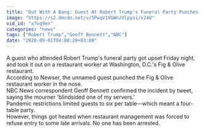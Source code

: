 ```yaml
---
title: "Out With A Bang: Guest At Robert Trump's Funeral Party Punches Server In The Face"
image: "https://s2.dmcdn.net/v/SPwqV1VGWnzVlpysi/x240"
vid_id: "x7vq9en"
categories: "news"
tags: ["Robert Trump","Geoff Bennett","NBC"]
date: "2020-09-01T04:00:20+03:00"
---
```

A guest who attended Robert Trump's funeral party got upset Friday night, and took it out on a restaurant worker at Washington, D.C.'s Fig &amp; Olive restaurant.  <br>According to Newser, the unnamed guest punched the Fig &amp; Olive restaurant worker in the nose.  <br>NBC News correspondent Geoff Bennett confirmed the incident by tweet, saying the mourner 'blindsided one of my servers.'  <br>Pandemic restrictions limited guests to six per table—which meant a four-table party.  <br>However, things got heated when restaurant management was forced to refuse entry to some late arrivals. No one has been arrested.
